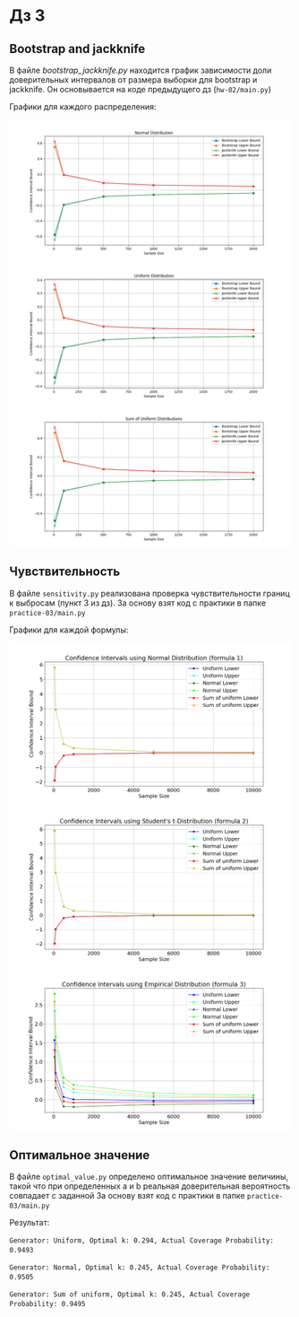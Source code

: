 # Дз 3

## Bootstrap and jackknife
В файле _bootstrap_jackknife.py_ находится график зависимости доли доверительных интервалов от размера выборки для bootstrap и jackknife.
Он основывается на коде предыдущего дз (`hw-02/main.py`)

Графики для каждого распределения: 

![normal_1.png](normal_1.png)
![uniform_2.png](uniform_2.png)
![sum of uniform_3.png](sum%20of%20uniform_3.png)

## Чувствительность
В файле `sensitivity.py` реализована проверка чувствительности границ к выбросам (пункт 3 из дз).
За основу взят код с практики в папке `practice-03/main.py`

Графики для каждой формулы: 

![sensitivity_1.png](sensitivity_1.png)
![sensitivity_2.png](sensitivity_2.png)
![sensitivity_3.png](sensitivity_3.png)

## Оптимальное значение 
В файле `optimal_value.py` определено оптимальное значение величины, такой что при определенных a и b реальная доверительная вероятность совпадает с заданной
За основу взят код с практики в папке `practice-03/main.py`

Результат:

`Generator: Uniform, Optimal k: 0.294, Actual Coverage Probability: 0.9493`

`Generator: Normal, Optimal k: 0.245, Actual Coverage Probability: 0.9505`

`Generator: Sum of uniform, Optimal k: 0.245, Actual Coverage Probability: 0.9495`
